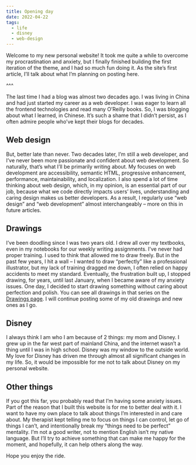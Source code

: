 ```yaml
---
title: Opening day
date: 2022-04-22
tags:
  - life
  - disney
  - web-design
---
```


Welcome to my new personal website! It took me quite a while to overcome my procrastination and anxiety, but I finally finished building the first iteration of the theme, and I had so much fun doing it. As the site’s first article, I’ll talk about what I’m planning on posting here.

^^^

The last time I had a blog was almost two decades ago. I was living in China and had just started my career as a web developer. I was eager to learn all the frontend technologies and read many O’Reilly books. So, I was blogging about what I learned, in Chinese. It’s such a shame that I didn’t persist, as I often admire people who’ve kept their blogs for decades.

## Web design

But, better late than never. Two decades later, I’m still a web developer, and I’ve never been more passionate and confident about web development. So naturally, that’s what I’ll be primarily writing about. My focuses on web development are accessibility, semantic HTML, progressive enhancement, performance, maintainability, and localization. I also spend a lot of time thinking about web design, which, in my opinion, is an essential part of our job, because what we code directly impacts users’ lives, understanding and caring design makes us better developers. As a result, I regularly use “web design” and “web development” almost interchangeably – more on this in future articles.

## Drawings

I’ve been doodling since I was two years old. I drew all over my textbooks, even in my notebooks for our weekly writing assignments. I’ve never had proper training. I used to think that allowed me to draw freely. But in the past few years, I hit a wall – I wanted to draw “perfectly” like a professional illustrator, but my lack of training dragged me down, I often relied on happy accidents to meet my standard. Eventually, the frustration built up, I stopped drawing, for years, until last January, when I became aware of my anxiety issues. One day, I decided to start drawing something without caring about perfection and polish. You can see all drawings in that series on the [Drawings page][1]. I will continue posting some of my old drawings and new ones as I go.

## Disney

I always think I am who I am because of 2 things: my mom and Disney. I grew up in the far west part of mainland China, and the internet wasn’t a thing until I was in high school. Disney was my window to the outside world. My love for Disney has driven me through almost all significant changes in my life. So, it would be impossible for me not to talk about Disney on my personal website.

## Other things

If you got this far, you probably read that I’m having some anxiety issues. Part of the reason that I built this website is for me to better deal with it. I want to have my own place to talk about things I’m interested in and care about. My therapist kept telling me to focus on things I can control, let go of things I can’t, and intentionally break my “things need to be perfect” mentality. I’m not a good writer, not to mention English isn’t my native language. But I’ll try to achieve something that can make me happy for the moment, and hopefully, it can help others along the way.

Hope you enjoy the ride.

[1]:	%7B%7B'/drawings/'%7Curl%7D%7D